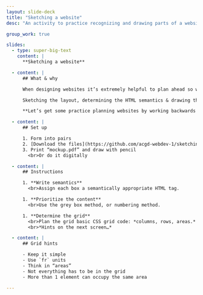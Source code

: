 ```yaml
---
layout: slide-deck
title: "Sketching a website"
desc: "An activity to practice recognizing and drawing parts of a website including semantics and basic CSS."

group_work: true

slides:
  - type: super-big-text
    content: |
      **Sketching a website**

  - content: |
      ## What & why

      When designing websites it’s extremely helpful to plan ahead so we have a direction *before* writing a line of code.

      Sketching the layout, determining the HTML semantics & drawing the grid will make coding more straight-forward and understandable.

      **Let’s get some practice planning websites by working backwards from an already complete design.**

  - content: |
      ## Set up

      1. Form into pairs
      2. [Download the files](https://github.com/acgd-webdev-1/sketching-a-website/archive/master.zip)
      3. Print “mockup.pdf” and draw with pencil
        <br>Or do it digitally

  - content: |
      ## Instructions

      1. **Write semantics**
        <br>Assign each box a semantically appropriate HTML tag.

      1. **Prioritize the content**
        <br>Use the grey box method, or numbering method.

      1. **Determine the grid**
        <br>Plan the grid basic CSS grid code: *columns, rows, areas.*
        <br>*Hints on the next screen…*

  - content: |
      ## Grid hints

      - Keep it simple
      - Use `fr` units
      - Think in “areas”
      - Not everything has to be in the grid
      - More than 1 element can occupy the same area

---
```

